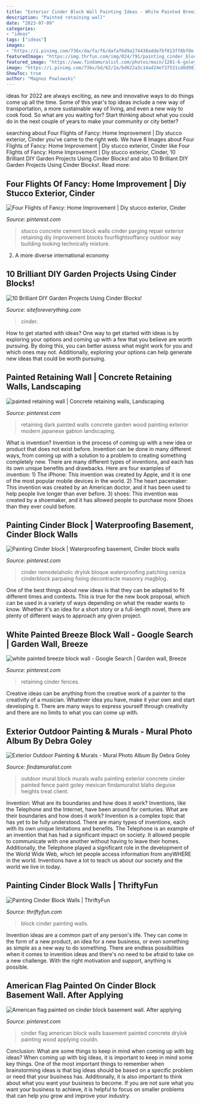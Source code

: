 ```yaml
---
title: "Exterior Cinder Block Wall Painting Ideas - White Painted Breeze Block Wall"
description: "Painted retaining wall"
date: "2023-07-09"
categories:
- "ideas"
tags: ["ideas"]
images:
- "https://i.pinimg.com/736x/da/fa/f6/dafaf6d9a274438adde7bf813ff8bf0e.jpg"
featuredImage: "https://img.thrfun.com/img/024/791/painting_cinder_block_walls_fancy1.jpg"
featured_image: "https://www.findamuralist.com/photos/main/1281-6-goley-outdoor-mural.jpg"
image: "https://i.pinimg.com/736x/bd/62/2a/bd622a3c14ad24ef37531cd0d981bb59--grandmas-house-garden-walls.jpg"
ShowToc: true
author: "Magnus Powlowski"
---
```



ideas for 2022 are always exciting, as new and innovative ways to do things come up all the time. Some of this year's top ideas include a new way of transportation, a more sustainable way of living, and even a new way to cook food. So what are you waiting for? Start thinking about what you could do in the next couple of years to make your community or city better?

	

		
searching about Four Flights of Fancy: Home Improvement | Diy stucco exterior, Cinder you've came to the right web. We have 8 Images about Four Flights of Fancy: Home Improvement | Diy stucco exterior, Cinder like Four Flights of Fancy: Home Improvement | Diy stucco exterior, Cinder, 10 Brilliant DIY Garden Projects Using Cinder Blocks! and also 10 Brilliant DIY Garden Projects Using Cinder Blocks!. Read more:
		
    
## Four Flights Of Fancy: Home Improvement | Diy Stucco Exterior, Cinder

<img loading=lazy src="https://i.pinimg.com/736x/da/fa/f6/dafaf6d9a274438adde7bf813ff8bf0e.jpg" onerror="this.onerror=null;this.src='https://tse1.mm.bing.net/th?id=OIP.9br7rCtGXrn_oKzX5OgbGwHaE8&amp;pid=15.1';" alt="Four Flights of Fancy: Home Improvement | Diy stucco exterior, Cinder">

_Source: pinterest.com_

>stucco concrete cement block walls cinder parging repair exterior retaining diy improvement blocks fourflightsoffancy outdoor way building looking technically mixture. 

	

2. A more diverse international economy 

    
## 10 Brilliant DIY Garden Projects Using Cinder Blocks!

<img loading=lazy src="http://siteforeverything.com/wp-content/uploads/2016/04/Cinder-Block-Ideas-10.jpg" onerror="this.onerror=null;this.src='https://tse1.mm.bing.net/th?id=OIP.fw1WjnT7LBPs-OJmYdXkTwHaKr&amp;pid=15.1';" alt="10 Brilliant DIY Garden Projects Using Cinder Blocks!">

_Source: siteforeverything.com_

>cinder. 

	

How to get started with ideas?
One way to get started with ideas is by exploring your options and coming up with a few that you believe are worth pursuing. By doing this, you can better assess what might work for you and which ones may not. Additionally, exploring your options can help generate new ideas that could be worth pursuing.

    
## Painted Retaining Wall | Concrete Retaining Walls, Landscaping

<img loading=lazy src="https://i.pinimg.com/736x/ed/b6/74/edb674b6cee847e9847db2257207932d--wood-retaining-wall-eden-gardens.jpg" onerror="this.onerror=null;this.src='https://tse3.mm.bing.net/th?id=OIP.UXoL3odKxzVFWk-yGrBOdwHaFF&amp;pid=15.1';" alt="painted retaining wall | Concrete retaining walls, Landscaping">

_Source: pinterest.com_

>retaining dark painted walls concrete garden wood painting exterior modern japanese gabion landscaping. 

	

What is invention?
Invention is the process of coming up with a new idea or product that does not exist before. Invention can be done in many different ways, from coming up with a solution to a problem to creating something completely new. There are many different types of inventions, and each has its own unique benefits and drawbacks. Here are four examples of invention: 1) The iPhone: This invention was created by Apple, and it is one of the most popular mobile devices in the world. 2) The heart pacemaker: This invention was created by an American doctor, and it has been used to help people live longer than ever before. 3) shoes: This invention was created by a shoemaker, and it has allowed people to purchase more Shoes than they ever could before.

    
## Painting Cinder Block | Waterproofing Basement, Cinder Block Walls

<img loading=lazy src="https://i.pinimg.com/736x/46/29/5e/46295e3773fa87c59aff6882326e441b.jpg" onerror="this.onerror=null;this.src='https://tse1.mm.bing.net/th?id=OIP.3Qqstrjv1xnA0P5olpCQCgHaOn&amp;pid=15.1';" alt="Painting Cinder block | Waterproofing basement, Cinder block walls">

_Source: pinterest.com_

>cinder remodelaholic drylok bloque waterproofing patching ceniza cinderblock parpaing fixing decontracte masonry magblog. 

	

One of the best things about new ideas is that they can be adapted to fit different times and contexts. This is true for the new book proposal, which can be used in a variety of ways depending on what the reader wants to know. Whether it's an idea for a short story or a full-length novel, there are plenty of different ways to approach any given project.

    
## White Painted Breeze Block Wall - Google Search | Garden Wall, Breeze

<img loading=lazy src="https://i.pinimg.com/736x/bd/62/2a/bd622a3c14ad24ef37531cd0d981bb59--grandmas-house-garden-walls.jpg" onerror="this.onerror=null;this.src='https://tse3.mm.bing.net/th?id=OIP.YFO18I0yS7ki2_hMbTIXDQHaFj&amp;pid=15.1';" alt="white painted breeze block wall - Google Search | Garden wall, Breeze">

_Source: pinterest.com_

>retaining cinder fences. 

	

Creative ideas can be anything from the creative work of a painter to the creativity of a musician. Whatever idea you have, make it your own and start developing it. There are many ways to express yourself through creativity and there are no limits to what you can come up with.

    
## Exterior Outdoor Painting &amp; Murals - Mural Photo Album By Debra Goley

<img loading=lazy src="https://www.findamuralist.com/photos/main/1281-6-goley-outdoor-mural.jpg" onerror="this.onerror=null;this.src='https://tse2.mm.bing.net/th?id=OIP.7VTPpDn-UYLUPz8dGRnWywHaJ4&amp;pid=15.1';" alt="Exterior Outdoor Painting &amp; Murals - Mural Photo Album By Debra Goley">

_Source: findamuralist.com_

>outdoor mural block murals walls painting exterior concrete cinder painted fence paint goley mexican findamuralist blahs deguise heights treat client. 

	

Invention: What are its boundaries and how does it work?
Inventions, like the Telephone and the Internet, have been around for centuries. What are their boundaries and how does it work? Invention is a complex topic that has yet to be fully understood. There are many types of inventions, each with its own unique limitations and benefits. The Telephone is an example of an invention that has had a significant impact on society. It allowed people to communicate with one another without having to leave their homes. Additionally, the Telephone played a significant role in the development of the World Wide Web, which let people access information from anyWHERE in the world. Inventions have a lot to teach us about our society and the world we live in today.

    
## Painting Cinder Block Walls | ThriftyFun

<img loading=lazy src="https://img.thrfun.com/img/024/791/painting_cinder_block_walls_fancy1.jpg" onerror="this.onerror=null;this.src='https://tse1.mm.bing.net/th?id=OIP.95aEazGm2kcyNuoOggEJKAAAAA&amp;pid=15.1';" alt="Painting Cinder Block Walls | ThriftyFun">

_Source: thriftyfun.com_

>block cinder painting walls. 

	

Invention ideas are a common part of any person's life. They can come in the form of a new product, an idea for a new business, or even something as simple as a new way to do something. There are endless possibilities when it comes to invention ideas and there's no need to be afraid to take on a new challenge. With the right motivation and support, anything is possible.

    
## American Flag Painted On Cinder Block Basement Wall. After Applying

<img loading=lazy src="https://i.pinimg.com/736x/61/b2/ee/61b2ee423e2fa73aa28f0bbceb73ed06--basement-walls-cinder-blocks.jpg" onerror="this.onerror=null;this.src='https://tse4.mm.bing.net/th?id=OIP.pdq1oMpk1NTFQVYz9rYVZwHaFj&amp;pid=15.1';" alt="American flag painted on cinder block basement wall. After applying">

_Source: pinterest.com_

>cinder flag american block walls basement painted concrete drylok painting wood applying couldn. 

	

Conclusion: What are some things to keep in mind when coming up with big ideas?
When coming up with big ideas, it is important to keep in mind some key things. One of the most important things to remember when brainstorming ideas is that big ideas should be based on a specific problem or need that your business has. Additionally, it is also important to think about what you want your business to become. If you are not sure what you want your business to achieve, it is helpful to focus on smaller problems that can help you grow and improve your industry.

